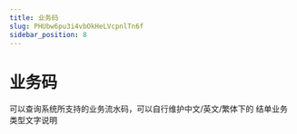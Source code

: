 ```yaml
---
title: 业务码
slug: PHUbw6pu3i4vbOkHeLVcpnlTn6f
sidebar_position: 8
---
```



# 业务码

可以查询系统所支持的业务流水码，可以自行维护中文/英文/繁体下的 结单业务类型文字说明

